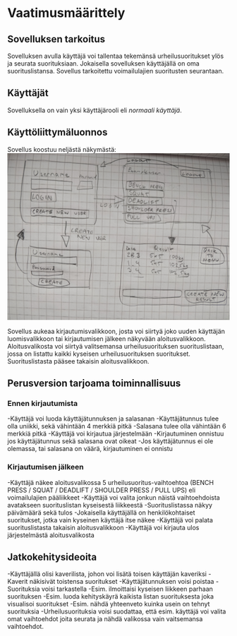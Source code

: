 # Vaatimusmäärittely

## Sovelluksen tarkoitus

Sovelluksen avulla käyttäjä voi tallentaa tekemänsä urheilusuoritukset ylös ja seurata suorituksiaan. Jokaisella sovelluksen käyttäjällä on oma suorituslistansa.
Sovellus tarkoitettu voimailulajien suoritusten seurantaan.

## Käyttäjät

Sovelluksella on vain yksi käyttäjärooli eli _normaali käyttäjä_.

## Käyttöliittymäluonnos

Sovellus koostuu neljästä näkymästä: 
![](./kuvat/kayttoliittyma_hahmotelma.jpg)

Sovellus aukeaa kirjautumisvalikkoon, josta voi siirtyä joko uuden käyttäjän luomisvalikkoon tai kirjautumisen jälkeen näkyvään aloitusvalikkoon.
Aloitusvalikosta voi siirtyä valitsemansa urheilusuorituksen suorituslistaan, jossa on listattu kaikki kyseisen urheilusuorituksen suoritukset. Suorituslistasta pääsee takaisin aloitusvalikkoon.


## Perusversion tarjoama toiminnallisuus

### Ennen kirjautumista

-Käyttäjä voi luoda käyttäjätunnuksen ja salasanan
	-Käyttäjätunnus tulee olla uniikki, sekä vähintään 4 merkkiä pitkä
	-Salasana tulee olla vähintään 6 merkkiä pitkä
-Käyttäjä voi kirjautua järjestelmään
	-Kirjautuminen onnistuu jos käyttäjätunnus sekä salasana ovat oikeat
	-Jos käyttäjätunnus ei ole olemassa, tai salasana on väärä, kirjautuminen ei onnistu

### Kirjautumisen jälkeen

-Käyttäjä näkee aloitusvalikossa 5 urheilusuoritus-vaihtoehtoa (BENCH PRESS / SQUAT / DEADLIFT / SHOULDER PRESS / PULL UPS) eli voimailulajien pääliikkeet
	-Käyttäjä voi valita jonkun näistä vaihtoehdoista avatakseen suorituslistan kyseisestä liikkeestä
		-Suorituslistassa näkyy päivämäärä sekä tulos
-Jokaisella käyttäjällä on henkilökohtaiset suoritukset, jotka vain kyseinen käyttäjä itse näkee
-Käyttäjä voi palata suorituslistasta takaisin aloitusvalikkoon
-Käyttäjä voi kirjauta ulos järjestelmästä aloitusvalikosta

## Jatkokehitysideoita

-Käyttäjällä olisi kaverilista, johon voi lisätä toisen käyttäjän kaveriksi
	-Kaverit näkisivät toistensa suoritukset
-Käyttäjätunnuksen voisi poistaa
-Suorituksia voisi tarkastella
	-Esim. ilmoittaisi kyseisen liikkeen parhaan suorituksen
	-Esim. luoda kehityskäyrä kaikista listan suorituksesta joka visualisoi suoritukset
	-Esim. nähdä yhteenveto kuinka usein on tehnyt suorituksia
-Urheilusuorituksia voisi suodattaa, että esim. käyttäjä voi valita omat vaihtoehdot joita seurata ja nähdä valikossa vain vaitsemansa vaihtoehdot.

	

